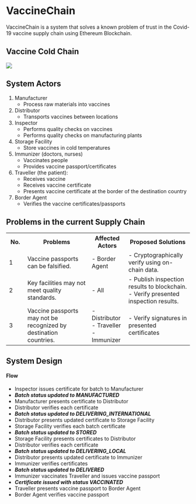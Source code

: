 # VaccineChain
VaccineChain is a system that solves a known problem of trust in the Covid-19 vaccine supply chain using Ethereum Blockchain.

## Vaccine Cold Chain
<img src="https://www.gavi.org/sites/default/files/vaccineswork/2021/Thumb/Vaccine-Cold-Chain-02.width-2880.png"/>

## System Actors 
1) Manufacturer
    - Process raw materials into vaccines
2) Distributor
    - Transports vaccines between locations
3) Inspector
    - Performs quality checks on vaccines
    - Performs quality checks on manufacturing plants
4) Storage Facility
    - Store vaccines in cold temperatures
5) Immunizer (doctors, nurses)
    - Vaccinates people
    - Provides vaccine passport/certificates
6) Traveller (the patient):
    - Receives vaccine
    - Receives vaccine certificate
    - Presents vaccine certificate at the border of the destination country
7) Border Agent
    - Verifies the vaccine certificates/passports

## Problems in the current Supply Chain

<table>
  <tr>
    <th width="10%">
      No.
    </th>
    <th width="35%">
      Problems
    </th>
    <th width="20%">
      Affected Actors
    </th>
    <th width="35%">
      Proposed Solutions
    </th>
  </tr>
  <tr>
    <td>
      1
    </td>
    <td>
      Vaccine passports can be falsified.
    </td>
    <td>
      - Border Agent
    </td>
    <td>
      - Cryptographically verify using on-chain data.
    </td>
  </tr>
  <tr>
    <td>
      2
    </td>
    <td>
      Key facilities may not meet quality standards.
    </td>
    <td>
      - All
    </td>
    <td>
      - Publish inspection results to blockchain.
      - Verify presented inspection results.
    </td>
  </tr>
  <tr>
    <td>
      3
    </td>
    <td>
      Vaccine passports may not be recognized by destination countries.
    </td>
    <td>
      - Distributor
      - Traveller
      - Immunizer
    </td>
    <td>
      - Verify signatures in presented certificates
    </td>
  </tr>
</table>

<p align="center">
  <h2> System Design </h3>
  <h4> Flow </h4>
</p>

- Inspector issues certificate for batch to Manufacturer
- **_Batch status updated to MANUFACTURED_**
- Manufacturer presents certificate to Distributor
- Distributor verifies each certificate
- **_Batch status updated to DELIVERING_INTERNATIONAL_**
- Distributor presents updated certificate to Storage Facility
- Storage Facility verifies each batch certificate
- **_Batch status updated to STORED_**
- Storage Facility presents certificates to Distributor
- Distributor verifies each certificate
- **_Batch status updated to DELIVERING_LOCAL_**
- Distributor presents updated certificate to Immunizer
- Immunizer verifies certificates
- **_Batch status updated to DELIVERED_**
- Immunizer vaccinates Traveller and issues vaccine passport
- **_Certificate issued with status VACCINATED_**
- Traveller presents vaccine passport to Border Agent
- Border Agent verifies vaccine passport


